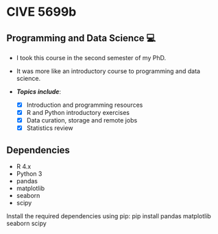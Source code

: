 # CIVE 5699b
  ## Programming and Data Science 💻
+ I took this course in the second semester of my PhD.
+ It was more like an introductory course to programming and data science.

+ ***Topics include***:
  - [x] Introduction and programming resources
  - [x] R and Python introductory exercises
  - [x] Data curation, storage and remote jobs
  - [x] Statistics review

## Dependencies
- R 4.x
- Python 3
- pandas
- matplotlib
- seaborn
- scipy

Install the required dependencies using pip:
pip install pandas matplotlib seaborn scipy

